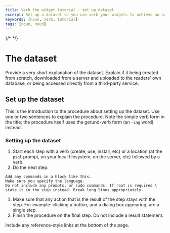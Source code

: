 ```yaml
---
title: Verb the widget tutorial - set up dataset
excerpt: Set up a dataset so you can verb your widgets to achieve an outcome using the tool
keywords: [noun, verb, tutorial]
tags: [noun, noun]
---
```


{/* <!-- markdown-link-check-disable --> */}

# The dataset

Provide a very short explanation of the dataset. Explain if it being created
from scratch, downloaded from a server and uploaded to the readers' own
database, or being accessed directly from a third-party service.

## Set up the dataset

This is the introduction to the procedure about setting up the dataset. Use one
or two sentences to explain the procedure. Note the simple verb form in the
title; the procedure itself uses the gerund-verb form (an `-ing` word) instead.

<Procedure>

### Setting up the dataset

1.  Start each step with a verb (create, use, install, etc) or a location (at
    the `psql` prompt, on your local filesystem, on the server, etc) followed by
    a verb.
1.  Do the next step:

   ```sql|bash|...
   Add any commands in a block like this.
   Make sure you specify the language.
   Do not include any prompts, or sudo commands. If root is required \
   state it in the step instead. Break long lines appropriately.
   ```

1.  Make sure that any action that is the result of the step stays with the step.
   For example: clicking a button, and a dialog box appearing, are a single step.
1.  Finish the procedure on the final step. Do not include a result statement.

</Procedure>

Include any reference-style links at the bottom of the page.

